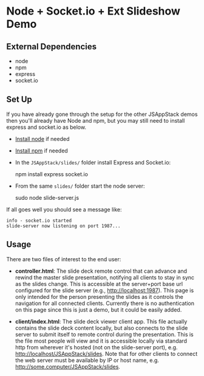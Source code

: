 # Node + Socket.io + Ext Slideshow Demo

## External Dependencies

- node
- npm
- express
- socket.io

## Set Up

If you have already gone through the setup for the other JSAppStack demos then you'll already have Node and npm, but you may still need to install express and socket.io as below.

- [Install node](https://github.com/joyent/node/wiki/Installation) if needed
- [Install npm](http://npmjs.org/) if needed
- In the `JSAppStack/slides/` folder install Express and Socket.io:

	npm install express socket.io

- From the same `slides/` folder start the node server:

	sudo node slide-server.js

If all goes well you should see a message like:

	info - socket.io started
	slide-server now listening on port 1987...

## Usage

There are two files of interest to the end user:

- **controller.html**: The slide deck remote control that can advance and rewind the master slide presentation, notifying all clients to stay in sync as the slides change. This is accessible at the server+port base url configured for the slide server (e.g., [http://localhost:1987](http://localhost:1987)). This page is only intended for the person presenting the slides as it controls the navigation for all connected clients. Currently there is no authentication on this page since this is just a demo, but it could be easily added.

- **client/index.html**: The slide deck viewer client app. This file actually contains the slide deck content locally, but also connects to the slide server to submit itself to remote control during the presentation. This is the file most people will view and it is accessible locally via standard http from wherever it's hosted (not on the slide-server port), e.g. [http://localhost/JSAppStack/slides](http://localhost/JSAppStack/slides). Note that for other clients to connect the web server must be available by IP or host name, e.g. http://some.computer/JSAppStack/slides.